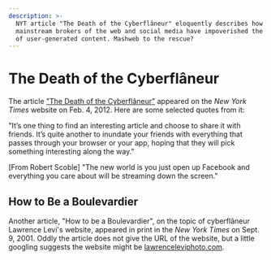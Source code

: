```yaml
---
description: >-
  NYT article "The Death of the Cyberflâneur" eloquently describes how
  mainstream brokers of the web and social media have impoverished the exchange
  of user-generated content. Mashweb to the rescue?
---
```


# The Death of the Cyberflâneur

The article ["The Death of the Cyberflâneur"](https://www.nytimes.com/2012/02/05/opinion/sunday/the-death-of-the-cyberflaneur.html) appeared on the _New York Times_ website on Feb. 4, 2012. Here are some selected quotes from it:

"It’s one thing to find an interesting article and choose to share it with friends. It’s quite another to inundate your friends with everything that passes through your browser or your app, hoping that they will pick something interesting along the way."

\[From Robert Scoble\] "The new world is you just open up Facebook and everything you care about will be streaming down the screen."

## How to Be a Boulevardier

Another article, "How to be a Boulevardier", on the topic of cyberflâneur Lawrence Levi's website, appeared in print in the _New York Times_ on Sept. 9, 2001. Oddly the article does not give the URL of the website, but a little googling suggests the website might be [lawrenceleviphoto.com](https://lawrenceleviphoto.com/).

